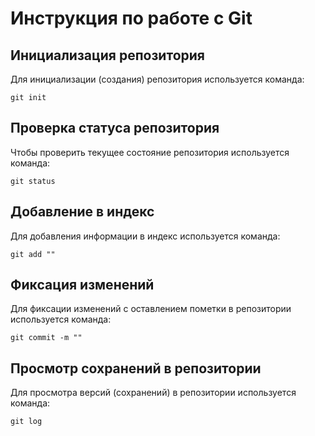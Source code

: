 # **Инструкция по работе с Git**

## Инициализация репозитория

Для инициализации (создания) репозитория используется команда: 

    git init

## Проверка статуса репозитория

Чтобы проверить текущее состояние репозитория используется команда:

    git status

## Добавление в индекс

Для добавления информации в индекс используется команда:

    git add ""

## Фиксация изменений

Для фиксации изменений с оставлением пометки в репозитории используется команда:

    git commit -m ""

## Просмотр сохранений в репозитории

Для просмотра версий (сохранений) в репозитории используется команда: 

    git log

